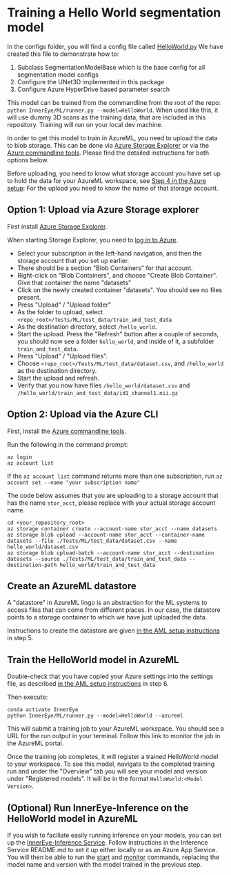 # Training a Hello World segmentation model

In the configs folder, you will find a config file called [HelloWorld.py](https://github.com/microsoft/InnerEye-DeepLearning/tree/main/InnerEye/ML/configs/segmentation/HelloWorld.py)
We have created this file to demonstrate how to:

1. Subclass SegmentationModelBase which is the base config for all segmentation model configs
1. Configure the UNet3D implemented in this package
1. Configure Azure HyperDrive based parameter search

This model can be trained from the commandline from the root of the repo: `python InnerEye/ML/runner.py --model=HelloWorld`.
When used like this, it will use dummy 3D scans as the training data, that are included in this repository. Training will run
on your local dev machine.

In order to get this model to train in AzureML, you need to upload the data to blob storage. This can be done via
[Azure Storage Explorer](https://azure.microsoft.com/en-gb/features/storage-explorer/) or via the
[Azure commandline tools](https://docs.microsoft.com/en-us/cli/azure/). Please find the detailed instructions for both
options below.

Before uploading, you need to know what storage account you have set up to hold the data for your AzureML workspace, see
[Step 4 in the Azure setup](setting_up_aml.md): For the upload you need to know the name of that storage account.

## Option 1: Upload via Azure Storage explorer

First install [Azure Storage Explorer](https://azure.microsoft.com/en-gb/features/storage-explorer/).

When starting Storage Explorer, you need to [log in to Azure](https://docs.microsoft.com/en-gb/azure/vs-azure-tools-storage-manage-with-storage-explorer?tabs=windows).

* Select your subscription in the left-hand navigation, and then the storage account that you set up earlier.
* There should be a section "Blob Containers" for that account.
* Right-click on "Blob Containers", and choose "Create Blob Container". Give that container the name "datasets"
* Click on the newly created container "datasets". You should see no files present.
* Press "Upload" / "Upload folder"
* As the folder to upload, select `<repo_root>/Tests/ML/test_data/train_and_test_data`
* As the destination directory, select `/hello_world`.
* Start the upload. Press the "Refresh" button after a couple of seconds, you should now see a folder `hello_world`, and inside of it, a subfolder `train_and_test_data`.
* Press "Upload" / "Upload files".
* Choose `<repo_root>/Tests/ML/test_data/dataset.csv`, and `/hello_world` as the destination directory.
* Start the upload and refresh.
* Verify that you now have files `/hello_world/dataset.csv` and `/hello_world/train_and_test_data/id1_channel1.nii.gz`

## Option 2: Upload via the Azure CLI

First, install the [Azure commandline tools](https://docs.microsoft.com/en-us/cli/azure/).

Run the following in the command prompt:

```shell
az login
az account list
```

If the `az account list` command returns more than one subscription, run `az account set --name "your subscription name"`

The code below assumes that you are uploading to a storage account that has the name
`stor_acct`, please replace with your actual storage account name.

```shell
cd <your_repository_root>
az storage container create --account-name stor_acct --name datasets
az storage blob upload --account-name stor_acct --container-name datasets --file ./Tests/ML/test_data/dataset.csv --name hello_world/dataset.csv
az storage blob upload-batch --account-name stor_acct --destination datasets --source ./Tests/ML/test_data/train_and_test_data --destination-path hello_world/train_and_test_data
```

## Create an AzureML datastore

A "datastore" in AzureML lingo is an abstraction for the ML systems to access files that can come from different places. In our case, the datastore points to a storage container to which we have just uploaded the data.

Instructions to create the datastore are given
[in the AML setup instructions](setting_up_aml.md) in step 5.

## Train the HelloWorld model in AzureML

Double-check that you have copied your Azure settings into the settings file, as described [in the AML setup instructions](setting_up_aml.md) in step 6.

Then execute:

```shell
conda activate InnerEye
python InnerEye/ML/runner.py --model=HelloWorld --azureml
```

This will submit a training job to your AzureML workspace. You should see a URL for the run output in your terminal. Follow this link to monitor the job in the AzureML portal.

Once the training job completes, it will register a trained HelloWorld model to your workspace. To see this model, navigate to the completed training run and under the "Overview" tab you will see your model and version under "Registered models". It will be in the format `HelloWorld:<Model Version>`.

## (Optional) Run InnerEye-Inference on the HelloWorld model in AzureML

If you wish to faciliate easily running inference on your models, you can set up the [InnerEye-Inference Service](https://github.com/microsoft/InnerEye-Inference/). Follow instructions in the Inference Service README.md to set it up either locally or as an Azure App Service. You will then be able to run the [start](https://github.com/microsoft/InnerEye-Inference/#start) and [monitor](https://github.com/microsoft/InnerEye-Inference/#results) commands, replacing the model name and version with the model trained in the previous step.
